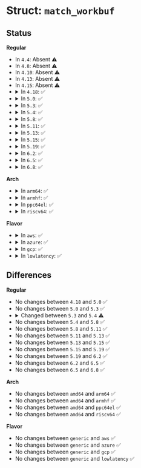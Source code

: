 # Struct: <code>match_workbuf</code>

## Status
<b>Regular</b>
<ul>
<li>
In <code>4.4</code>: Absent ⚠️
</li>
<li>
In <code>4.8</code>: Absent ⚠️
</li>
<li>
In <code>4.10</code>: Absent ⚠️
</li>
<li>
In <code>4.13</code>: Absent ⚠️
</li>
<li>
In <code>4.15</code>: Absent ⚠️
</li>
<li>
<details>
<summary>In <code>4.18</code>: ✅</summary>

```c
struct match_workbuf {
    unsigned int count;
    unsigned int pos;
    unsigned int len;
    unsigned int size;
    unsigned int history[8];
};
```
</details>
</li>
<li>
<details>
<summary>In <code>5.0</code>: ✅</summary>

```c
struct match_workbuf {
    unsigned int count;
    unsigned int pos;
    unsigned int len;
    unsigned int size;
    unsigned int history[8];
};
```
</details>
</li>
<li>
<details>
<summary>In <code>5.3</code>: ✅</summary>

```c
struct match_workbuf {
    unsigned int count;
    unsigned int pos;
    unsigned int len;
    unsigned int size;
    unsigned int history[8];
};
```
</details>
</li>
<li>
<details>
<summary>In <code>5.4</code>: ✅</summary>

```c
struct match_workbuf {
    unsigned int count;
    unsigned int pos;
    unsigned int len;
    unsigned int size;
    unsigned int history[24];
};
```
</details>
</li>
<li>
<details>
<summary>In <code>5.8</code>: ✅</summary>

```c
struct match_workbuf {
    unsigned int count;
    unsigned int pos;
    unsigned int len;
    unsigned int size;
    unsigned int history[24];
};
```
</details>
</li>
<li>
<details>
<summary>In <code>5.11</code>: ✅</summary>

```c
struct match_workbuf {
    unsigned int count;
    unsigned int pos;
    unsigned int len;
    unsigned int size;
    unsigned int history[24];
};
```
</details>
</li>
<li>
<details>
<summary>In <code>5.13</code>: ✅</summary>

```c
struct match_workbuf {
    unsigned int count;
    unsigned int pos;
    unsigned int len;
    unsigned int size;
    unsigned int history[24];
};
```
</details>
</li>
<li>
<details>
<summary>In <code>5.15</code>: ✅</summary>

```c
struct match_workbuf {
    unsigned int count;
    unsigned int pos;
    unsigned int len;
    unsigned int size;
    unsigned int history[24];
};
```
</details>
</li>
<li>
<details>
<summary>In <code>5.19</code>: ✅</summary>

```c
struct match_workbuf {
    unsigned int count;
    unsigned int pos;
    unsigned int len;
    unsigned int size;
    unsigned int history[24];
};
```
</details>
</li>
<li>
<details>
<summary>In <code>6.2</code>: ✅</summary>

```c
struct match_workbuf {
    unsigned int count;
    unsigned int pos;
    unsigned int len;
    unsigned int size;
    unsigned int history[24];
};
```
</details>
</li>
<li>
<details>
<summary>In <code>6.5</code>: ✅</summary>

```c
struct match_workbuf {
    unsigned int count;
    unsigned int pos;
    unsigned int len;
    unsigned int size;
    unsigned int history[24];
};
```
</details>
</li>
<li>
<details>
<summary>In <code>6.8</code>: ✅</summary>

```c
struct match_workbuf {
    unsigned int count;
    unsigned int pos;
    unsigned int len;
    unsigned int size;
    unsigned int history[24];
};
```
</details>
</li>
</ul>
<b>Arch</b>
<ul>
<li>
<details>
<summary>In <code>arm64</code>: ✅</summary>

```c
struct match_workbuf {
    unsigned int count;
    unsigned int pos;
    unsigned int len;
    unsigned int size;
    unsigned int history[24];
};
```
</details>
</li>
<li>
<details>
<summary>In <code>armhf</code>: ✅</summary>

```c
struct match_workbuf {
    unsigned int count;
    unsigned int pos;
    unsigned int len;
    unsigned int size;
    unsigned int history[24];
};
```
</details>
</li>
<li>
<details>
<summary>In <code>ppc64el</code>: ✅</summary>

```c
struct match_workbuf {
    unsigned int count;
    unsigned int pos;
    unsigned int len;
    unsigned int size;
    unsigned int history[24];
};
```
</details>
</li>
<li>
<details>
<summary>In <code>riscv64</code>: ✅</summary>

```c
struct match_workbuf {
    unsigned int count;
    unsigned int pos;
    unsigned int len;
    unsigned int size;
    unsigned int history[24];
};
```
</details>
</li>
</ul>
<b>Flavor</b>
<ul>
<li>
<details>
<summary>In <code>aws</code>: ✅</summary>

```c
struct match_workbuf {
    unsigned int count;
    unsigned int pos;
    unsigned int len;
    unsigned int size;
    unsigned int history[24];
};
```
</details>
</li>
<li>
<details>
<summary>In <code>azure</code>: ✅</summary>

```c
struct match_workbuf {
    unsigned int count;
    unsigned int pos;
    unsigned int len;
    unsigned int size;
    unsigned int history[24];
};
```
</details>
</li>
<li>
<details>
<summary>In <code>gcp</code>: ✅</summary>

```c
struct match_workbuf {
    unsigned int count;
    unsigned int pos;
    unsigned int len;
    unsigned int size;
    unsigned int history[24];
};
```
</details>
</li>
<li>
<details>
<summary>In <code>lowlatency</code>: ✅</summary>

```c
struct match_workbuf {
    unsigned int count;
    unsigned int pos;
    unsigned int len;
    unsigned int size;
    unsigned int history[24];
};
```
</details>
</li>
</ul>

## Differences
<b>Regular</b>
<ul>
<li>
No changes between <code>4.18</code> and <code>5.0</code> ✅
</li>
<li>
No changes between <code>5.0</code> and <code>5.3</code> ✅
</li>
<li>
<details>
<summary>Changed between <code>5.3</code> and <code>5.4</code> ⚠️</summary>
<ul>
<li>
<b>Field type changed. </b>
<code>unsigned int history[8]</code> ➡️ <code>unsigned int history[24]</code>
</li>
</ul>
</details>
</li>
<li>
No changes between <code>5.4</code> and <code>5.8</code> ✅
</li>
<li>
No changes between <code>5.8</code> and <code>5.11</code> ✅
</li>
<li>
No changes between <code>5.11</code> and <code>5.13</code> ✅
</li>
<li>
No changes between <code>5.13</code> and <code>5.15</code> ✅
</li>
<li>
No changes between <code>5.15</code> and <code>5.19</code> ✅
</li>
<li>
No changes between <code>5.19</code> and <code>6.2</code> ✅
</li>
<li>
No changes between <code>6.2</code> and <code>6.5</code> ✅
</li>
<li>
No changes between <code>6.5</code> and <code>6.8</code> ✅
</li>
</ul>
<b>Arch</b>
<ul>
<li>
No changes between <code>amd64</code> and <code>arm64</code> ✅
</li>
<li>
No changes between <code>amd64</code> and <code>armhf</code> ✅
</li>
<li>
No changes between <code>amd64</code> and <code>ppc64el</code> ✅
</li>
<li>
No changes between <code>amd64</code> and <code>riscv64</code> ✅
</li>
</ul>
<b>Flavor</b>
<ul>
<li>
No changes between <code>generic</code> and <code>aws</code> ✅
</li>
<li>
No changes between <code>generic</code> and <code>azure</code> ✅
</li>
<li>
No changes between <code>generic</code> and <code>gcp</code> ✅
</li>
<li>
No changes between <code>generic</code> and <code>lowlatency</code> ✅
</li>
</ul>
